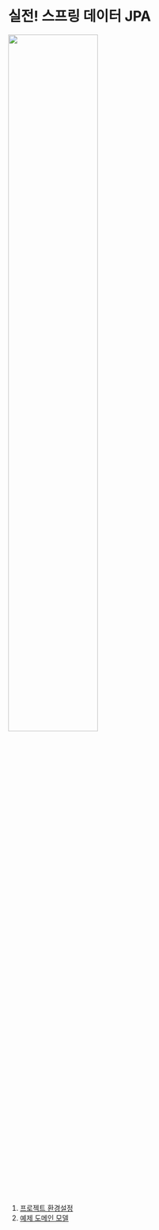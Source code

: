 # 실전! 스프링 데이터 JPA

<img src="https://github.com/hyewon218/kim-data-jpa/assets/126750615/a0f847e3-99a6-48c9-9eb2-6bfbe35c10d9" width="60%"/><br>

1. [프로젝트 환경설정](https://github.com/hyewon218/kim-data-jpa/blob/master/docs/01.md)
2. [예제 도메인 모델](https://github.com/hyewon218/kim-data-jpa/blob/master/docs/02.md)

